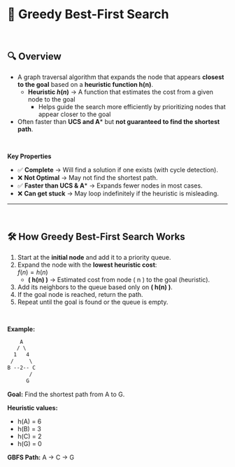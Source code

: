 # 🌟 Greedy Best-First Search  

<br>

## 🔍 **Overview**  
- A graph traversal algorithm that expands the node that appears **closest to the goal** based on a **heuristic function h(n)**.
  - **Heuristic $h(n)$** → A function that estimates the cost from a given node to the goal
      - Helps guide the search more efficiently by prioritizing nodes that appear closer to the goal
- Often faster than **UCS and A*** but **not guaranteed to find the shortest path**.  

<br>

**Key Properties**  
- ✅ **Complete** → Will find a solution if one exists (with cycle detection).  
- ❌ **Not Optimal** → May not find the shortest path.  
- ✅ **Faster than UCS & A*** → Expands fewer nodes in most cases.  
- ❌ **Can get stuck** → May loop indefinitely if the heuristic is misleading.  

---
<br>

## 🛠 **How Greedy Best-First Search Works**  
1. Start at the **initial node** and add it to a priority queue.  
2. Expand the node with the **lowest heuristic cost**:  
   $f(n) = h(n)$
   - **\( h(n) \)** → Estimated cost from node \( n \) to the goal (heuristic).  
3. Add its neighbors to the queue based only on **\( h(n) \)**.  
4. If the goal node is reached, return the path.  
5. Repeat until the goal is found or the queue is empty.  

<br>

**Example:**  

```css
    A
   / \
  1   4
 /     \
B --2-- C
       /
      G
```

**Goal:** Find the shortest path from A to G.

**Heuristic values:** 
- h(A) = 6
- h(B) = 3
- h(C) = 2
- h(G) = 0

**GBFS Path:** A → C → G
